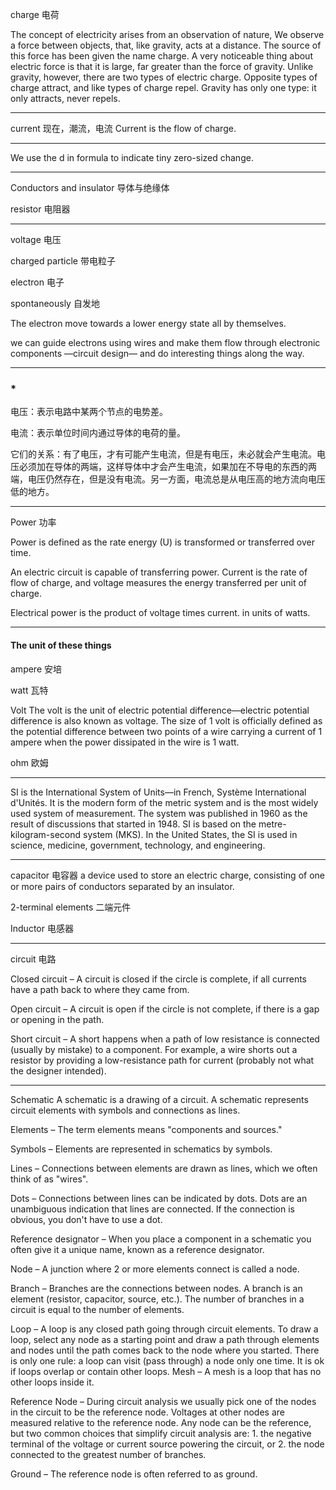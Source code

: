 charge
电荷

The concept of electricity arises from an observation of nature, We observe a force between objects, that, like gravity, acts at a distance. The source of this force has been given the name charge. A very noticeable thing about electric force is that it is large, far greater than the force of gravity. Unlike gravity, however, there are two types of electric charge. Opposite types of charge attract, and like types of charge repel. Gravity has only one type: it only attracts, never repels.
___

current
现在，潮流，电流
Current is the flow of charge.
___

We use the d in formula to indicate tiny zero-sized change.
___

Conductors and insulator
导体与绝缘体

resistor
电阻器
___

voltage
电压

charged particle
带电粒子

electron
电子

spontaneously
自发地

The electron move towards a lower energy state all by themselves. 

we can guide electrons using wires and make them flow through electronic components —circuit design— and do interesting things along the way.
___

### *

电压：表示电路中某两个节点的电势差。

电流：表示单位时间内通过导体的电荷的量。

它们的关系：有了电压，才有可能产生电流，但是有电压，未必就会产生电流。电压必须加在导体的两端，这样导体中才会产生电流，如果加在不导电的东西的两端，电压仍然存在，但是没有电流。另一方面，电流总是从电压高的地方流向电压低的地方。
___

Power
功率

Power is defined as the rate energy (U) is transformed or transferred over time. 

An electric circuit is capable of transferring power. Current is the rate of flow of charge, and voltage measures the energy transferred per unit of charge.

Electrical power is the product of voltage times current. in units of watts.
___

#### The unit of these things 

ampere
安培

watt
瓦特

Volt
The volt is the unit of electric potential difference—electric potential difference is also known as voltage. The size of 1 volt is officially defined as the potential difference between two points of a wire carrying a current of 1 ampere when the power dissipated in the wire is 1 watt.

ohm
欧姆
___

SI is the International System of Units—in French, Système International d'Unités. It is the modern form of the metric system and is the most widely used system of measurement. The system was published in 1960 as the result of discussions that started in 1948. SI is based on the metre-kilogram-second system (MKS). In the United States, the SI is used in science, medicine, government, technology, and engineering.
___

capacitor
电容器
a device used to store an electric charge, consisting of one or more pairs of conductors separated by an insulator.

2-terminal elements
二端元件

Inductor
电感器
___

circuit
电路

Closed circuit – A circuit is closed if the circle is complete, if all currents have a path back to where they came from.

Open circuit – A circuit is open if the circle is not complete, if there is a gap or opening in the path.

Short circuit – A short happens when a path of low resistance is connected (usually by mistake) to a component. For example, a wire shorts out a resistor by providing a low-resistance path for current (probably not what the designer intended).
___

Schematic
A schematic is a drawing of a circuit. A schematic represents circuit elements with symbols and connections as lines.

Elements – The term elements means "components and sources."

Symbols – Elements are represented in schematics by symbols. 

Lines – Connections between elements are drawn as lines, which we often think of as "wires".

Dots – Connections between lines can be indicated by dots. Dots are an unambiguous indication that lines are connected. If the connection is obvious, you don't have to use a dot.

Reference designator – When you place a component in a schematic you often give it a unique name, known as a reference designator. 

Node – A junction where 2 or more elements connect is called a node. 

Branch – Branches are the connections between nodes. A branch is an element (resistor, capacitor, source, etc.). The number of branches in a circuit is equal to the number of elements.

Loop – A loop is any closed path going through circuit elements. To draw a loop, select any node as a starting point and draw a path through elements and nodes until the path comes back to the node where you started. There is only one rule: a loop can visit (pass through) a node only one time. It is ok if loops overlap or contain other loops. 
 Mesh – A mesh is a loop that has no other loops inside it. 

Reference Node – During circuit analysis we usually pick one of the nodes in the circuit to be the reference node. Voltages at other nodes are measured relative to the reference node. Any node can be the reference, but two common choices that simplify circuit analysis are: 1. the negative terminal of the voltage or current source powering the circuit, or 2. the node connected to the greatest number of branches.

Ground – The reference node is often referred to as ground.